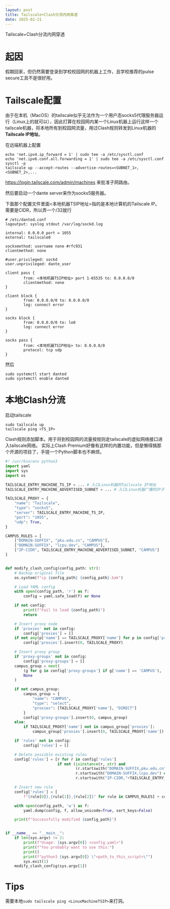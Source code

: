 ```yaml
---
layout: post
title: Tailscale+Clash分流内网穿透
date: 2025-02-21
---
```


Tailscale+Clash分流内网穿透

# 起因
假期回家，但仍然需要登录到学校校园网的机器上工作，且学校推荐的pulse secure工具不是很好用。

# Tailscale配置
由于在本机（MacOS）的tailscale似乎无法作为一个用户态socks5代理服务器运行（Linux上的就可以），因此打算在校园网内某一个Linux机器上运行这样一个tailscale机器，将本地所有到校园网流量，用过Clash规则转发到Linux机器的 **Tailscale IP地址**。

在远端机器上配置
```shell
echo 'net.ipv4.ip_forward = 1' | sudo tee -a /etc/sysctl.conf
echo 'net.ipv6.conf.all.forwarding = 1' | sudo tee -a /etc/sysctl.conf
sysctl -p
tailscale up --accept-routes --advertise-routes=<SUBNET_1>,<SUBNET_2>,...
```

https://login.tailscale.com/admin/machines 来批准子网路由。

然后要启动一个dante server来作为socks5服务器。

下面那个配置文件里面<本地机器TSIP地址>指的是本地计算机的Tailscale IP。
需要是CIDR，所以弄一个/32就行
```
# /etc/danted.conf
logoutput: syslog stdout /var/log/sockd.log

internal: 0.0.0.0 port = 1055
external: tailscale0

socksmethod: username none #rfc931
clientmethod: none

#user.privileged: sockd
user.unprivileged: dante_user

client pass {
        from: <本地机器TSIP地址> port 1-65535 to: 0.0.0.0/0
        clientmethod: none
}

client block {
        from: 0.0.0.0/0 to: 0.0.0.0/0
        log: connect error
}

socks block {
        from: 0.0.0.0/0 to: lo0
        log: connect error
}

socks pass {
        from: <本地机器TSIP地址> to: 0.0.0.0/0
        protocol: tcp udp
}
```
然后
```shell
sudo systemctl start danted
sudo systemctl enable danted
```

# 本地Clash分流
启动tailscale
```shell
sudo tailscale up
tailscale ping <TS_IP>
```

Clash规则添加脚本。用于将到校园网的流量按规则走tailscale的虚拟网络接口进入tailscale网络。
实际上Clash Premium好像有这样的内置功能，但是懒得搞那个开源的项目了，手搓一个Python脚本也不麻烦。

```python
#! /usr/bin/env python3
import yaml
import sys
import os

TAILSCALE_ENTRY_MACHINE_TS_IP = ... # 入口Linux机器的Tailscale IP地址
TAILSCALE_ENTRY_MACHINE_ADVERTISED_SUBNET = ... # 入口Linux机器广播的IP子网

TAILSCALE_PROXY = {
    "name": "Tailscale",
    "type": "socks5",
    "server": TAILSCALE_ENTRY_MACHINE_TS_IP,
    "port": "1055",
    "udp": True,
}

CAMPUS_RULES = [
    ["DOMAIN-SUFFIX", "pku.edu.cn", "CAMPUS"],
    ["DOMAIN-SUFFIX", "lcpu.dev", "CAMPUS"],
    ["IP-CIDR", TAILSCALE_ENTRY_MACHINE_ADVERTISED_SUBNET, "CAMPUS"]
]


def modify_clash_config(config_path: str):
    # Backup original file
    os.system(f"cp {config_path} {config_path}.bak")

    # Load YAML config
    with open(config_path, 'r') as f:
        config = yaml.safe_load(f) or None

    if not config:
        print(f"Fail to load {config_path}")
        return

    # Insert proxy node
    if 'proxies' not in config:
        config['proxies'] = []
    if not any(p['name'] == TAILSCALE_PROXY['name'] for p in config['proxies']):
        config['proxies'].insert(0, TAILSCALE_PROXY)

    # Insert proxy group
    if 'proxy-groups' not in config:
        config['proxy-groups'] = []
    campus_group = next(
        (g for g in config['proxy-groups'] if g['name'] == 'CAMPUS'),
        None
    )

    if not campus_group:
        campus_group = {
            "name": "CAMPUS",
            "type": "select",
            "proxies": [TAILSCALE_PROXY['name'], "DIRECT"]
        }
        config['proxy-groups'].insert(0, campus_group)
    else:
        if TAILSCALE_PROXY['name'] not in campus_group['proxies']:
            campus_group['proxies'].insert(0, TAILSCALE_PROXY['name'])

    if 'rules' not in config:
        config['rules'] = []

    # Delete possible existing rules
    config['rules'] = [r for r in config['rules']
                       if not (isinstance(r, str) and
                               (r.startswith("DOMAIN-SUFFIX,pku.edu.cn") or
                               r.startswith("DOMAIN-SUFFIX,lcpu.dev") or
                               r.startswith("IP-CIDR,"+TAILSCALE_ENTRY_MACHINE_ADVERTISED_SUBNET)))]

    # Insert new rule
    config['rules'] = [
        f"{rule[0]},{rule[1]},{rule[2]}" for rule in CAMPUS_RULES] + config['rules']

    with open(config_path, 'w') as f:
        yaml.dump(config, f, allow_unicode=True, sort_keys=False)

    print(f"Successfully modified {config_path}")


if __name__ == "__main__":
    if len(sys.argv) != 2:
        print(f"Usage: {sys.argv[0]} <config.yaml>")
        print(f"You probably want to use this:")
        print()
        print(f"python3 {sys.argv[0]} \"<path_to_this_script>\"")
        sys.exit(1)
    modify_clash_config(sys.argv[1])
```

# Tips
需要本地`sudo tailscale ping <LinuxMachineTSIP>`来打洞。
